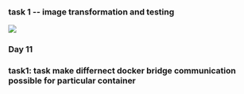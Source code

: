 ###  task 1 -- image transformation and testing 

<img src="task1.png">


### Day 11 

### task1: task make differnect docker bridge communication possible for particular container